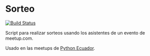 # Sorteo

[![Build Status](https://travis-ci.com/stsewd/sorteo.svg?token=tZwnW7qE7enKf3J5KbrM&branch=master)](https://travis-ci.com/stsewd/sorteo)

Script para realizar sorteos usando los asistentes de un evento de meetup.com.

Usado en las meetups de [Python Ecuador](https://pythonecuador.org/).
